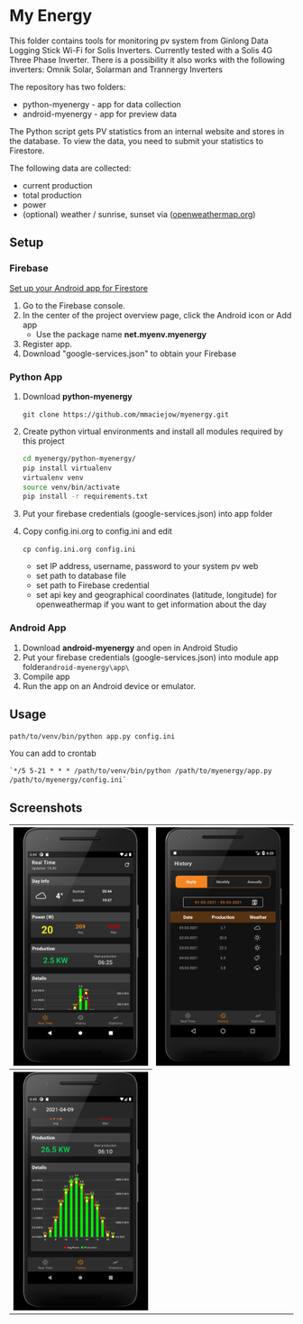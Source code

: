 # My Energy

This folder contains tools for monitoring pv system from Ginlong Data Logging Stick Wi-Fi for Solis Inverters. Currently tested with a Solis 4G Three Phase Inverter.
There is a possibility it also works with the following inverters: Omnik Solar, Solarman and Trannergy Inverters

The repository has two folders:
- python-myenergy - app for data collection
- android-myenergy - app for preview data

The Python script gets PV statistics from an internal website and stores in the database. To view the data, you need to submit your statistics to Firestore.

The following data are collected:
- current production 
- total production
- power
- (optional) weather / sunrise, sunset via ([openweathermap.org](https://openweathermap.org/ "openweathermap.org"))

## Setup

### Firebase
[Set up your Android app for Firestore]( https://firebase.google.com/docs/firestore/client/setup-android)

1. Go to the Firebase console.
2. In the center of the project overview page, click the Android icon or Add app
	- Use the package name **net.myenv.myenergy**
3. Register app.
4. Download "google-services.json" to obtain your Firebase

### Python App

1. Download **python-myenergy**

	`git clone https://github.com/mmaciejow/myenergy.git `

2. Create python virtual environments and install all modules required by this project

	```bash
	cd myenergy/python-myenergy/
	pip install virtualenv
	virtualenv venv
	source venv/bin/activate
	pip install -r requirements.txt 
	```
3. Put your firebase credentials (google-services.json) into app folder
4. Copy config.ini.org to config.ini and edit 

	`cp config.ini.org config.ini `

 
	- set IP address, username, password to your system pv web
	- set path to database file
	- set path to Firebase credential
	- set api key and geographical coordinates (latitude, longitude) for openweathermap if you want to get information about the day


### Android App
1. Download **android-myenergy** and open in Android Studio
2. Put your firebase credentials (google-services.json) into module app folder`android-myenergy\app\`
3. Compile app
4. Run the app on an Android device or emulator.

## Usage

`path/to/venv/bin/python app.py config.ini`

You can add to crontab

	`*/5 5-21 * * * /path/to/venv/bin/python /path/to/myenergy/app.py /path/to/myenergy/config.ini`

## Screenshots
<table width="100%">
	<tr>
	  <th><img src="https://github.com/mmaciejow/myenergy/blob/main/screenshots/myenergy-real-time.jpg?raw=true" width="100%"></th>
	  <th><img src="https://github.com/mmaciejow/myenergy/blob/main/screenshots/myenergy-history.jpg?raw=true" width="100%"></th>
	</tr>
	<tr>
	  <th><img src="https://github.com/mmaciejow/myenergy/blob/main/screenshots/myenergy-day.jpg?raw=true" width="100%"></th>
	</tr>
</table>